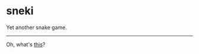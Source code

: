 # sneki

Yet another snake game.
___
Oh, what's [this](https://www.youtube.com/watch?v=Ti4sqG85FU4)?
